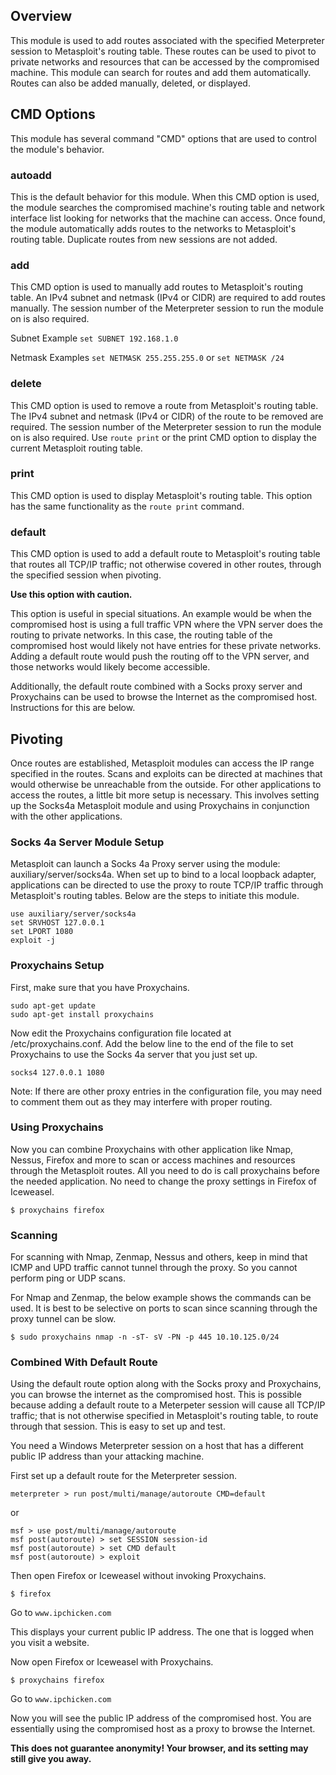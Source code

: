 ## Overview

This module is used to add routes associated with the specified Meterpreter session to Metasploit's routing table. These routes can be used to pivot to private networks and resources that can be accessed by the compromised machine. This module can search for routes and add them automatically. Routes can also be added manually, deleted, or displayed.

## CMD Options
This module has several command "CMD" options that are used to control the module's behavior.

### autoadd
This is the default behavior for this module. When this CMD option is used, the module searches the compromised machine's routing table and network interface list looking for networks that the machine can access. Once found, the module automatically adds routes to the networks to Metasploit's routing table. Duplicate routes from new sessions are not added.

### add
This CMD option is used to manually add routes to Metasploit's routing table. An IPv4 subnet and netmask (IPv4 or CIDR) are required to add routes manually. The session number of the Meterpreter session to run the module on is also required.

Subnet Example `set SUBNET 192.168.1.0`

Netmask Examples `set NETMASK 255.255.255.0` or `set NETMASK /24`

### delete
This CMD option is used to remove a route from Metasploit's routing table. The IPv4 subnet and netmask (IPv4 or CIDR) of the route to be removed are required. The session number of the Meterpreter session to run the module on is also required. Use `route print` or the print CMD option to display the current Metasploit routing table.

### print
This CMD option is used to display Metasploit's routing table. This option has the same functionality as the `route print` command.

### default
This CMD option is used to add a default route to Metasploit's routing table that routes all TCP/IP traffic; not otherwise covered in other routes, through the specified session when pivoting.

**Use this option with caution.**

This option is useful in special situations. An example would be when the compromised host is using a full traffic VPN where the VPN server does the routing to private networks. In this case, the routing table of the compromised host would likely not have entries for these private networks. Adding a default route would push the routing off to the VPN server, and those networks would likely become accessible.

Additionally, the default route combined with a Socks proxy server and Proxychains can be used to browse the Internet as the compromised host. Instructions for this are below.

## Pivoting
Once routes are established, Metasploit modules can access the IP range specified in the routes. Scans and exploits can be directed at machines that would otherwise be unreachable from the outside. For other applications to access the routes, a little bit more setup is necessary. This involves setting up the Socks4a Metasploit module and using Proxychains in conjunction with the other applications.

### Socks 4a Server Module Setup
Metasploit can launch a Socks 4a Proxy server using the module: auxiliary/server/socks4a. When set up to bind to a local loopback adapter, applications can be directed to use the proxy to route TCP/IP traffic through Metasploit's routing tables. Below are the steps to initiate this module.

```
use auxiliary/server/socks4a
set SRVHOST 127.0.0.1
set LPORT 1080
exploit -j
```

### Proxychains Setup
First, make sure that you have Proxychains.

```
sudo apt-get update
sudo apt-get install proxychains
```

Now edit the Proxychains configuration file located at /etc/proxychains.conf. Add the below line to the end of the file to set Proxychains to use the Socks 4a server that you just set up.

```
socks4 127.0.0.1 1080
```

Note: If there are other proxy entries in the configuration file, you may need to comment them out as they may interfere with proper routing.

### Using Proxychains
Now you can combine Proxychains with other application like Nmap, Nessus, Firefox and more to scan or access machines and resources through the Metasploit routes. All you need to do is call proxychains before the needed application. No need to change the proxy settings in Firefox of Iceweasel.


```
$ proxychains firefox
```

### Scanning
For scanning with Nmap, Zenmap, Nessus and others, keep in mind that ICMP and UPD traffic cannot  tunnel through the proxy. So you cannot perform ping or UDP scans.

For Nmap and Zenmap, the below example shows the commands can be used. It is best to be selective on ports to scan since scanning through the proxy tunnel can be slow.

```
$ sudo proxychains nmap -n -sT- sV -PN -p 445 10.10.125.0/24
```

### Combined With Default Route
Using the default route option along with the Socks proxy and Proxychains, you can browse the internet as the compromised host. This is possible because adding a default route to a Meterpeter session will cause all TCP/IP traffic; that is not otherwise specified in Metasploit's routing table, to route through that session. This is easy to set up and test.

You need a Windows Meterpreter session on a host that has a different public IP address than your attacking machine.

First set up a default route for the Meterpreter session.

```
meterpreter > run post/multi/manage/autoroute CMD=default
```

or

```
msf > use post/multi/manage/autoroute
msf post(autoroute) > set SESSION session-id
msf post(autoroute) > set CMD default
msf post(autoroute) > exploit
```

Then open Firefox or Iceweasel without invoking Proxychains.

```
$ firefox
```

Go to `www.ipchicken.com`

This displays your current public IP address. The one that is logged when you visit a website.

Now open Firefox or Iceweasel with Proxychains.

```
$ proxychains firefox
```

Go to `www.ipchicken.com`

Now you will see the public IP address of the compromised host. You are essentially using the compromised host as a proxy to browse the Internet.

**This does not guarantee anonymity! Your browser, and its setting may still give you away.**


